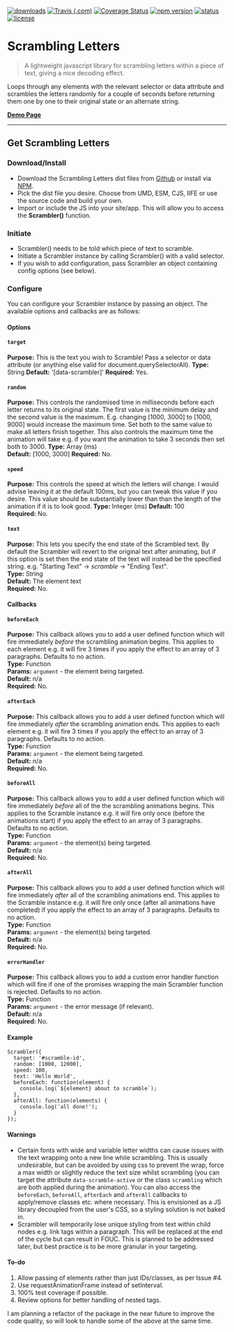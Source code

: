 
[![downloads](https://img.shields.io/npm/dt/scrambling-letters.svg)](https://www.npmjs.com/package/scrambling-letters)
[![Travis (.com)](https://img.shields.io/travis/com/Recidvst/scrambling-letters.svg)](https://travis-ci.com/Recidvst/scrambling-letters)
[![Coverage Status](https://coveralls.io/repos/github/Recidvst/scrambling-letters/badge.svg?branch=master)](https://coveralls.io/github/Recidvst/scrambling-letters?branch=master)
[![npm version](https://img.shields.io/npm/v/scrambling-letters.svg)](https://www.npmjs.com/package/scrambling-letters)
[![status](https://img.shields.io/website?url=https%3A%2F%2Fscrambling-letters.chris-snowden.me%2F)](https://scrambling-letters.chris-snowden.me/)
[![license](https://img.shields.io/github/license/recidvst/scrambling-letters.svg)](https://github.com/Recidvst/scrambling-letters/blob/master/LICENSE)

# Scrambling Letters

> A lightweight javascript library for scrambling letters within a piece of text, giving a nice decoding effect.

Loops through any elements with the relevant selector or data attribute and scrambles the letters randomly for a couple of seconds before returning them one by one to their original state or an alternate string.

[**Demo Page**](https://scrambling-letters.chris-snowden.me/ 'Scrambling Letters demo')

---

## Get Scrambling Letters

### Download/Install

- Download the Scrambling Letters dist files from [Github](https://github.com/Recidvst/scrambling-letters/archive/master.zip 'Github download') or install via [NPM](https://www.npmjs.com/package/scrambling-letters 'npm download').
- Pick the dist file you desire. Choose from UMD, ESM, CJS, IIFE or use the source code and build your own.
- Import or include the JS into your site/app. This will allow you to access the **Scrambler()** function.

### Initiate

- Scrambler() needs to be told which piece of text to scramble.
- Initiate a Scrambler instance by calling Scrambler() with a valid selector.
- If you wish to add configuration, pass Scrambler an object containing config options (see below).

### Configure

You can configure your Scrambler instance by passing an object. The available options and callbacks are as follows:

#### Options

#### ```target```

**Purpose:** This is the text you wish to Scramble! Pass a selector or data attribute (or anything else valid for document.querySelectorAll).
**Type:** String
**Default:** '[data-scrambler]'
**Required:** Yes.

#### ```random```

**Purpose:** This controls the randomised time in milliseconds before each letter returns to its original state. The first value is the minimum delay and the second value is the maximum. E.g. changing [1000, 3000] to [1000, 9000] would increase the maximum time. Set both to the same value to make all letters finish together. This also controls the maximum time the animation will take e.g. if you want the animation to take 3 seconds then set both to 3000.
**Type:** Array (ms)  
**Default:** [1000, 3000]
**Required:** No.

#### ```speed```

**Purpose:** This controls the speed at which the letters will change. I would advise leaving it at the default 100ms, but you can tweak this value if you desire. This value should be substantially lower than than the length of the animation if it is to look good.
**Type:** Integer (ms)
**Default:** 100  
**Required:** No.  

#### ```text```

**Purpose:** This lets you specify the end state of the Scrambled text. By default the Scrambler will revert to the original text after animating, but if this option is set then the end state of the text will instead be the specified string. e.g. "Starting Text" -> *scramble* -> "Ending Text".  
**Type:** String  
**Default:** The element text  
**Required:** No.

#### Callbacks

#### ```beforeEach```

**Purpose:** This callback allows you to add a user defined function which will fire immediately *before* the scrambling animation begins. This applies to each element e.g. it will fire 3 times if you apply the effect to an array of 3 paragraphs. Defaults to no action.  
**Type:** Function  
**Params:** ```argument``` - the element being targeted.  
**Default:** n/a  
**Required:** No.

#### ```afterEach```

**Purpose:** This callback allows you to add a user defined function which will fire immediately *after* the scrambling animation ends. This applies to each element e.g. it will fire 3 times if you apply the effect to an array of 3 paragraphs. Defaults to no action.  
**Type:** Function  
**Params:** ```argument``` - the element being targeted.  
**Default:** n/a  
**Required:** No.

#### ```beforeAll```

**Purpose:** This callback allows you to add a user defined function which will fire immediately *before* all of the the scrambling animations begins. This applies to the Scramble instance e.g. it will fire only once (before the animations start) if you apply the effect to an array of 3 paragraphs. Defaults to no action.  
**Type:** Function  
**Params:** ```argument``` - the element(s) being targeted.  
**Default:** n/a  
**Required:** No.

#### ```afterAll```

**Purpose:** This callback allows you to add a user defined function which will fire immediately *after* all of the scrambling animations end. This applies to the Scramble instance e.g. it will fire only once (after all animations have completed) if you apply the effect to an array of 3 paragraphs. Defaults to no action.  
**Type:** Function  
**Params:** ```argument``` - the element(s) being targeted.  
**Default:** n/a  
**Required:** No.

#### ```errorHandler```

**Purpose:** This callback allows you to add a custom error handler function which will fire if one of the promises wrapping the main Scrambler function is rejected. Defaults to no action.  
**Type:** Function  
**Params:** ```argument``` - the error message (if relevant).  
**Default:** n/a  
**Required:** No.

#### Example

```
Scrambler({
  target: '#scramble-id',
  random: [1000, 12000],
  speed: 100,
  text: 'Hello World',
  beforeEach: function(element) {
    console.log(`${element} about to scramble`);
  },
  afterAll: function(elements) {
    console.log('all done!');
  }
});
```

#### Warnings

- Certain fonts with wide and variable letter widths can cause issues with the text wrapping onto a new line while scrambling. This is usually undesirable, but can be avoided by using css to prevent the wrap, force a max width or slightly reduce the text size whilst scrambling (you can target the attribute `data-scramble-active` or the class `scrambling` which are both applied during the animation). You can also access the `beforeEach`, `beforeAll`, `afterEach` and `afterAll` callbacks to apply/remove classes etc. where necessary. This is envisioned as a JS library decoupled from the user's CSS, so a styling solution is not baked in.
- Scrambler will temporarily lose unique styling from text within child nodes e.g. link tags within a paragraph. This will be replaced at the end of the cycle but can result in FOUC. This is planned to be addressed later, but best practice is to be more granular in your targeting.

#### To-do

1. Allow passing of elements rather than just IDs/classes, as per Issue #4.
2. Use requestAnimationFrame instead of setInterval.
3. 100% test coverage if possible.
4. Review options for better handling of nested tags.

I am planning a refactor of the package in the near future to improve the code quality, so will look to handle some of the above at the same time.

